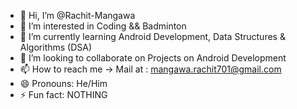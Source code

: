 - 👋 Hi, I’m @Rachit-Mangawa
- 👀 I’m interested in Coding && Badminton
- 🌱 I’m currently learning Android Development, Data Structures & Algorithms (DSA)
- 💞️ I’m looking to collaborate on Projects on Android Development
- 📫 How to reach me -> Mail at : mangawa.rachit701@gmail.com
- 😄 Pronouns: He/Him
- ⚡ Fun fact: NOTHING




<!---
Rachit-Mangawa/Rachit-Mangawa is a ✨ special ✨ repository because its `README.md` (this file) appears on your GitHub profile.
You can click the Preview link to take a look at your changes.
--->

